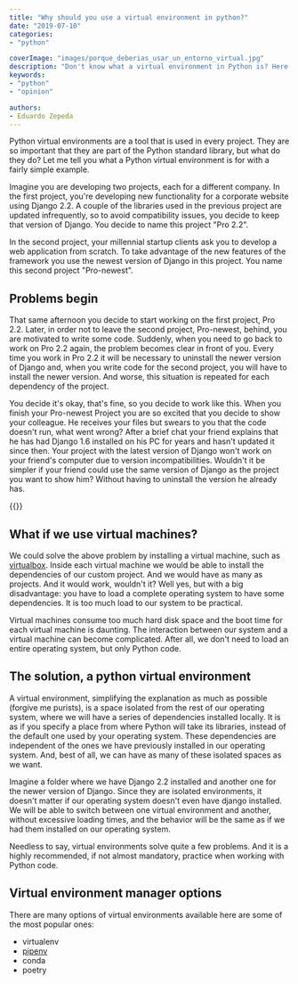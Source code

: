```yaml
---
title: "Why should you use a virtual environment in python?"
date: "2019-07-10"
categories:
- "python"

coverImage: "images/porque_deberias_usar_un_entorno_virtual.jpg"
description: "Don't know what a virtual environment in Python is? Here I explain what it is, what it's for and its differences with virtual machines."
keywords:
- "python"
- "opinion"

authors:
- Eduardo Zepeda
---
```


Python virtual environments are a tool that is used in every project. They are so important that they are part of the Python standard library, but what do they do? Let me tell you what a Python virtual environment is for with a fairly simple example.

Imagine you are developing two projects, each for a different company. In the first project, you're developing new functionality for a corporate website using Django 2.2. A couple of the libraries used in the previous project are updated infrequently, so to avoid compatibility issues, you decide to keep that version of Django. You decide to name this project "Pro 2.2".

In the second project, your millennial startup clients ask you to develop a web application from scratch. To take advantage of the new features of the framework you use the newest version of Django in this project. You name this second project "Pro-newest".

## Problems begin

That same afternoon you decide to start working on the first project, Pro 2.2. Later, in order not to leave the second project, Pro-newest, behind, you are motivated to write some code. Suddenly, when you need to go back to work on Pro 2.2 again, the problem becomes clear in front of you. Every time you work in Pro 2.2 it will be necessary to uninstall the newer version of Django and, when you write code for the second project, you will have to install the newer version. And worse, this situation is repeated for each dependency of the project.

You decide it's okay, that's fine, so you decide to work like this. When you finish your Pro-newest Project you are so excited that you decide to show your colleague. He receives your files but swears to you that the code doesn't run, what went wrong? After a brief chat your friend explains that he has had Django 1.6 installed on his PC for years and hasn't updated it since then. Your project with the latest version of Django won't work on your friend's computer due to version incompatibilities. Wouldn't it be simpler if your friend could use the same version of Django as the project you want to show him? Without having to uninstall the version he already has.

{{<ad>}}

## What if we use virtual machines?

We could solve the above problem by installing a virtual machine, such as [virtualbox](https://www.virtualbox.org/#?). Inside each virtual machine we would be able to install the dependencies of our custom project. And we would have as many as projects. And it would work, wouldn't it? Well yes, but with a big disadvantage: you have to load a complete operating system to have some dependencies. It is too much load to our system to be practical.

Virtual machines consume too much hard disk space and the boot time for each virtual machine is daunting. The interaction between our system and a virtual machine can become complicated. After all, we don't need to load an entire operating system, but only Python code.

## The solution, a python virtual environment

A virtual environment, simplifying the explanation as much as possible (forgive me purists), is a space isolated from the rest of our operating system, where we will have a series of dependencies installed locally. It is as if you specify a place from where Python will take its libraries, instead of the default one used by your operating system. These dependencies are independent of the ones we have previously installed in our operating system. And, best of all, we can have as many of these isolated spaces as we want.

Imagine a folder where we have Django 2.2 installed and another one for the newer version of Django. Since they are isolated environments, it doesn't matter if our operating system doesn't even have django installed. We will be able to switch between one virtual environment and another, without excessive loading times, and the behavior will be the same as if we had them installed on our operating system.

Needless to say, virtual environments solve quite a few problems. And it is a highly recommended, if not almost mandatory, practice when working with Python code.

## Virtual environment manager options

There are many options of virtual environments available here are some of the most popular ones:

* virtualenv
* [pipenv](/en/pipenv-the-virtual-environment-manager-you-dont-know/)
* conda
* poetry